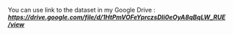 You can use link to the dataset in my Google Drive : ***https://drive.google.com/file/d/1HtPmVOFeYprczsDIi0eOyA8qBqLW_RUE/view***
